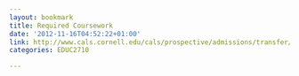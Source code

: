 ```yaml
---
layout: bookmark
title: Required Coursework
date: '2012-11-16T04:52:22+01:00'
link: http://www.cals.cornell.edu/cals/prospective/admissions/transfer/external/coursework.cfm
categories: EDUC2710

---
```

